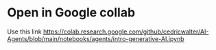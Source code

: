 # Open in Google collab

Use this link https://colab.research.google.com/github/cedricwalter/AI-Agents/blob/main/notebooks/agents/intro-generative-AI.ipynb
